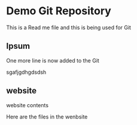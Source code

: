 # Demo Git Repository

This is a Read me file and this is being used for Git

## Ipsum
One more line is now added to the Git

sgafjgdhgdsdsh

## website
website contents


Here are the files in the wenbsite